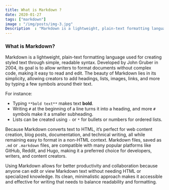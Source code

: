 ```yaml
---
title: What is Markdown ?
date: 2020-01-27
tags: ["markdown"]
image : "/img/posts/img-3.jpg"
Description  : "Markdown is a lightweight, plain-text formatting language used for creating styled text through simple, readable syntax...."
---
```


### What is Markdown?

Markdown is a lightweight, plain-text formatting language used for creating styled text through simple, readable syntax. Developed by John Gruber in 2004, its goal is to allow writers to format documents without complex code, making it easy to read and edit. The beauty of Markdown lies in its simplicity, allowing creators to add headings, lists, images, links, and more by typing a few symbols around their text. 

For instance:
- Typing `**bold text**` makes text **bold**.
- Writing `#` at the beginning of a line turns it into a heading, and more `#` symbols make it a smaller subheading.
- Lists can be created using `-` or `*` for bullets or numbers for ordered lists.

Because Markdown converts text to HTML, it’s perfect for web content creation, blog posts, documentation, and technical writing, all while remaining easy to format in a non-HTML context. Markdown files, saved as `.md` or `.markdown` files, are compatible with many popular platforms like GitHub, Reddit, and Hugo, making it a preferred choice for developers, writers, and content creators. 

Using Markdown allows for better productivity and collaboration because anyone can edit or view Markdown text without needing HTML or specialized knowledge. Its clean, minimalistic approach makes it accessible and effective for writing that needs to balance readability and formatting.

<!--Photo by Robert Katzki on Unsplash-->
